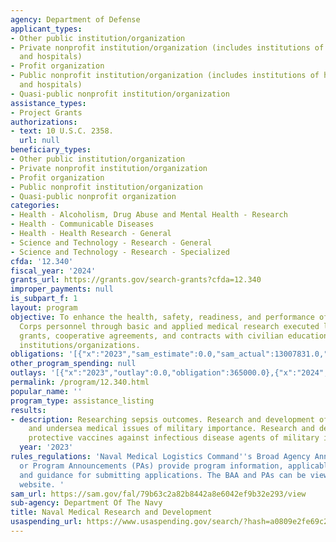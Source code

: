 ```yaml
---
agency: Department of Defense
applicant_types:
- Other public institution/organization
- Private nonprofit institution/organization (includes institutions of higher education
  and hospitals)
- Profit organization
- Public nonprofit institution/organization (includes institutions of higher education
  and hospitals)
- Quasi-public nonprofit institution/organization
assistance_types:
- Project Grants
authorizations:
- text: 10 U.S.C. 2358.
  url: null
beneficiary_types:
- Other public institution/organization
- Private nonprofit institution/organization
- Profit organization
- Public nonprofit institution/organization
- Quasi-public nonprofit organization
categories:
- Health - Alcoholism, Drug Abuse and Mental Health - Research
- Health - Communicable Diseases
- Health - Health Research - General
- Science and Technology - Research - General
- Science and Technology - Research - Specialized
cfda: '12.340'
fiscal_year: '2024'
grants_url: https://grants.gov/search-grants?cfda=12.340
improper_payments: null
is_subpart_f: 1
layout: program
objective: To enhance the health, safety, readiness, and performance of Navy and Marine
  Corps personnel through basic and applied medical research executed largely through
  grants, cooperative agreements, and contracts with civilian educational and research
  institutions/organizations.
obligations: '[{"x":"2023","sam_estimate":0.0,"sam_actual":13007831.0,"usa_spending_actual":13827252.03},{"x":"2024","sam_estimate":0.0,"sam_actual":15155056.0,"usa_spending_actual":15202007.54},{"x":"2025","sam_estimate":0.0,"sam_actual":15000000.0,"usa_spending_actual":2782089.59}]'
other_program_spending: null
outlays: '[{"x":"2023","outlay":0.0,"obligation":365000.0},{"x":"2024","outlay":0.0,"obligation":0.0},{"x":"2025","outlay":0.0,"obligation":0.0}]'
permalink: /program/12.340.html
popular_name: ''
program_type: assistance_listing
results:
- description: Researching sepsis outcomes. Research and development of operational
    and undersea medical issues of military importance. Research and development of
    protective vaccines against infectious disease agents of military importance.
  year: '2023'
rules_regulations: 'Naval Medical Logistics Command''s Broad Agency Announcement (BAA)
  or Program Announcements (PAs) provide program information, applicable regulations,
  and guidance for submitting applications. The BAA and PAs can be viewed at the Grants.gov
  website. '
sam_url: https://sam.gov/fal/79b63c2a82b8442a8e6042ef9b32e293/view
sub-agency: Department Of The Navy
title: Naval Medical Research and Development
usaspending_url: https://www.usaspending.gov/search/?hash=a0809e2fe69c21eb9b30c37cf600df83
---
```

